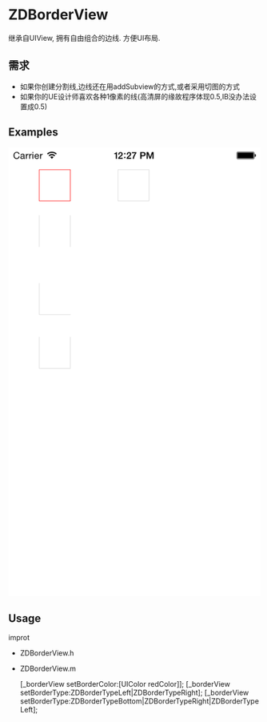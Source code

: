 # ZDBorderView
继承自UIView, 拥有自由组合的边线. 方便UI布局.


## 需求

* 如果你创建分割线,边线还在用addSubview的方式,或者采用切图的方式
* 如果你的UE设计师喜欢各种1像素的线(高清屏的缘故程序体现0.5,IB没办法设置成0.5)

## Examples
![Image](https://raw.githubusercontent.com/hai00jiao/ZDBorderView/master/IMG_1.png)

## Usage

improt
* ZDBorderView.h
* ZDBorderView.m

    [_borderView setBorderColor:[UIColor redColor]];
    [_borderView setBorderType:ZDBorderTypeLeft|ZDBorderTypeRight];
    [_borderView setBorderType:ZDBorderTypeBottom|ZDBorderTypeRight|ZDBorderTypeLeft];




